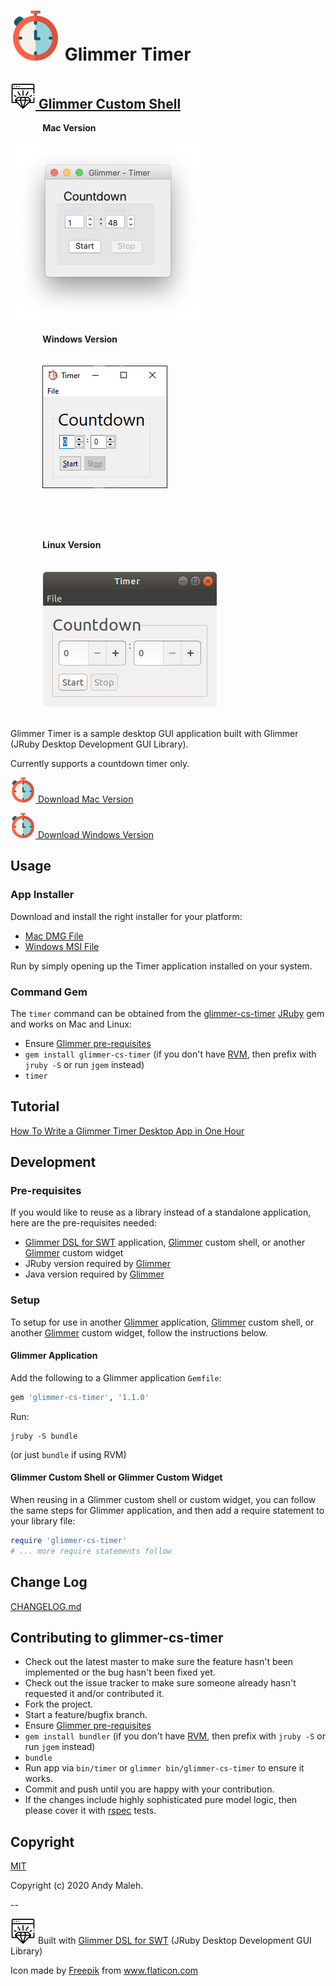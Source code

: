 # <img src="https://raw.githubusercontent.com/AndyObtiva/glimmer-cs-timer/master/images/glimmer-timer-logo.png" height=80 /> Glimmer Timer
## [<img src="https://raw.githubusercontent.com/AndyObtiva/glimmer/master/images/glimmer-logo-hi-res.png" height=40 /> Glimmer Custom Shell](https://github.com/AndyObtiva/glimmer-dsl-swt#custom-shell-gem)

&nbsp;&nbsp;&nbsp;&nbsp;&nbsp;&nbsp;&nbsp;&nbsp;&nbsp;&nbsp;&nbsp;&nbsp;&nbsp;**Mac Version**

![glimmer-timer-screenshot](glimmer-timer-screenshot.png) 

&nbsp;&nbsp;&nbsp;&nbsp;&nbsp;&nbsp;&nbsp;&nbsp;&nbsp;&nbsp;&nbsp;&nbsp;&nbsp;**Windows Version**
<br>
<br>
<br>
&nbsp;&nbsp;&nbsp;&nbsp;&nbsp;&nbsp;&nbsp;&nbsp;&nbsp;&nbsp;&nbsp;&nbsp;&nbsp;![glimmer-timer-screenshot-windows](glimmer-timer-screenshot-windows.png)

<br>
<br>
<br>

&nbsp;&nbsp;&nbsp;&nbsp;&nbsp;&nbsp;&nbsp;&nbsp;&nbsp;&nbsp;&nbsp;&nbsp;&nbsp;**Linux Version**
<br>
<br>
<br>
&nbsp;&nbsp;&nbsp;&nbsp;&nbsp;&nbsp;&nbsp;&nbsp;&nbsp;&nbsp;&nbsp;&nbsp;&nbsp;![glimmer-timer-screenshot-linux](glimmer-timer-screenshot-linux.png)

<br>
Glimmer Timer is a sample desktop GUI application built with Glimmer (JRuby Desktop Development GUI Library).

Currently supports a countdown timer only.

[<img src="https://raw.githubusercontent.com/AndyObtiva/glimmer-cs-timer/master/images/glimmer-timer-logo.png" height=40 /> Download Mac Version](https://www.dropbox.com/s/t9q2znziupgqmt2/Timer-1.1.0.dmg?dl=1)

[<img src="https://raw.githubusercontent.com/AndyObtiva/glimmer-cs-timer/master/images/glimmer-timer-logo.png" height=40 /> Download Windows Version](https://www.dropbox.com/s/f0epkjarz4l1u5a/Timer-1.1.0.msi?dl=1)

## Usage

### App Installer

Download and install the right installer for your platform:
- [Mac DMG File](https://www.dropbox.com/s/t9q2znziupgqmt2/Timer-1.1.0.dmg?dl=1)
- [Windows MSI File](https://www.dropbox.com/s/f0epkjarz4l1u5a/Timer-1.1.0.msi?dl=1)

Run by simply opening up the Timer application installed on your system.

### Command Gem

The `timer` command can be obtained from the [glimmer-cs-timer](https://rubygems.org/gems/glimmer-cs-timer) [JRuby](https://www.jruby.org/) gem and works on Mac and Linux:

- Ensure [Glimmer pre-requisites](https://github.com/AndyObtiva/glimmer-dsl-swt#pre-requisites)
- `gem install glimmer-cs-timer` (if you don't have [RVM](https://rvm.io), then prefix with `jruby -S` or run `jgem` instead)
- `timer`

## Tutorial

[How To Write a Glimmer Timer Desktop App in One Hour](https://andymaleh.blogspot.com/2020/08/writing-glimmer-timer-sample-app-in.html)

## Development

### Pre-requisites

If you would like to reuse as a library instead of a standalone application, here are the pre-requisites needed:

- [Glimmer DSL for SWT](https://github.com/AndyObtiva/glimmer-dsl-swt) application, [Glimmer](https://github.com/AndyObtiva/glimmer-dsl-swt) custom shell, or another [Glimmer](https://github.com/AndyObtiva/glimmer-dsl-swt) custom widget
- JRuby version required by [Glimmer](https://github.com/AndyObtiva/glimmer-dsl-swt)
- Java version required by [Glimmer](https://github.com/AndyObtiva/glimmer-dsl-swt)

### Setup

To setup for use in another [Glimmer](https://github.com/AndyObtiva/glimmer-dsl-swt) application, [Glimmer](https://github.com/AndyObtiva/glimmer-dsl-swt) custom shell, or another [Glimmer](https://github.com/AndyObtiva/glimmer-dsl-swt) custom widget, follow the instructions below.

#### Glimmer Application

Add the following to a Glimmer application `Gemfile`:

```ruby
gem 'glimmer-cs-timer', '1.1.0'
```

Run:

```
jruby -S bundle
```

(or just `bundle` if using RVM)

#### Glimmer Custom Shell or Glimmer Custom Widget

When reusing in a Glimmer custom shell or custom widget, you can follow the same steps for Glimmer application, and then add a require statement to your library file:

```ruby
require 'glimmer-cs-timer'
# ... more require statements follow
```

## Change Log

[CHANGELOG.md](CHANGELOG.md)

## Contributing to glimmer-cs-timer
 
- Check out the latest master to make sure the feature hasn't been implemented or the bug hasn't been fixed yet.
- Check out the issue tracker to make sure someone already hasn't requested it and/or contributed it.
- Fork the project.
- Start a feature/bugfix branch.
- Ensure [Glimmer pre-requisites](https://github.com/AndyObtiva/glimmer-dsl-swt#pre-requisites)
- `gem install bundler` (if you don't have [RVM](https://rvm.io), then prefix with `jruby -S` or run `jgem` instead)
- `bundle`
- Run app via `bin/timer` or `glimmer bin/glimmer-cs-timer` to ensure it works.
- Commit and push until you are happy with your contribution.
- If the changes include highly sophisticated pure model logic, then please cover it with [rspec](https://github.com/rspec/rspec) tests.

## Copyright

[MIT](https://opensource.org/licenses/MIT)

Copyright (c) 2020 Andy Maleh.

--

[<img src="https://raw.githubusercontent.com/AndyObtiva/glimmer/master/images/glimmer-logo-hi-res.png" height=40 />](https://github.com/AndyObtiva/glimmer) Built with [Glimmer DSL for SWT](https://github.com/AndyObtiva/glimmer-dsl-swt) (JRuby Desktop Development GUI Library)

Icon made by <a href="https://www.flaticon.com/authors/freepik" title="Freepik">Freepik</a> from <a href="https://www.flaticon.com/" title="Flaticon"> www.flaticon.com</a>
